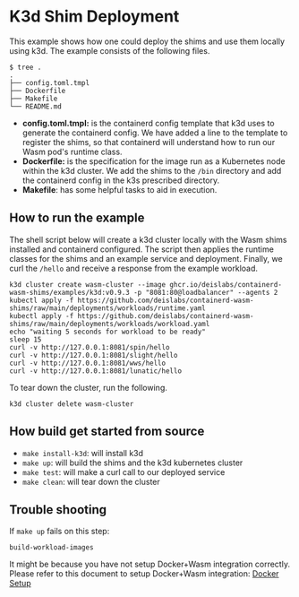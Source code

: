 # K3d Shim Deployment
This example shows how one could deploy the shims and use them locally using k3d. The example consists of the following files.

```
$ tree .
.
├── config.toml.tmpl
├── Dockerfile
├── Makefile
└── README.md
```

- **config.toml.tmpl:** is the containerd config template that k3d uses to generate the containerd config. We have added a line to the template to register the shims, so that containerd will understand how to run our Wasm pod's runtime class.
- **Dockerfile:** is the specification for the image run as a Kubernetes node within the k3d cluster. We add the shims to the `/bin` directory and add the containerd config in the k3s prescribed directory.
- **Makefile**: has some helpful tasks to aid in execution.

## How to run the example
The shell script below will create a k3d cluster locally with the Wasm shims installed and containerd configured. The script then applies the runtime classes for the shims and an example service and deployment. Finally, we curl the `/hello` and receive a response from the example workload.
```shell
k3d cluster create wasm-cluster --image ghcr.io/deislabs/containerd-wasm-shims/examples/k3d:v0.9.3 -p "8081:80@loadbalancer" --agents 2
kubectl apply -f https://github.com/deislabs/containerd-wasm-shims/raw/main/deployments/workloads/runtime.yaml
kubectl apply -f https://github.com/deislabs/containerd-wasm-shims/raw/main/deployments/workloads/workload.yaml
echo "waiting 5 seconds for workload to be ready"
sleep 15
curl -v http://127.0.0.1:8081/spin/hello
curl -v http://127.0.0.1:8081/slight/hello
curl -v http://127.0.0.1:8081/wws/hello
curl -v http://127.0.0.1:8081/lunatic/hello
```

To tear down the cluster, run the following.
```shell
k3d cluster delete wasm-cluster
```

## How build get started from source
- `make install-k3d`: will install k3d
- `make up`: will build the shims and the k3d kubernetes cluster
- `make test`: will make a curl call to our deployed service
- `make clean`: will tear down the cluster

## Trouble shooting

If `make up` fails on this step:
```shell
build-workload-images
```

It might be because you have not setup Docker+Wasm integration correctly. Please refer to this document to setup Docker+Wasm integration: [Docker Setup](./DockerSetup.md)
